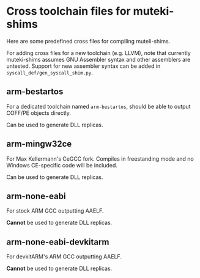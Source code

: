 # Cross toolchain files for muteki-shims

Here are some predefined cross files for compiling muteli-shims.

For adding cross files for a new toolchain (e.g. LLVM), note that currently muteki-shims assumes GNU Assembler syntax and other assemblers are untested. Support for new assembler syntax can be added in `syscall_def/gen_syscall_shim.py`.

## arm-bestartos

For a dedicated toolchain named `arm-bestartos`, should be able to output COFF/PE objects directly.

Can be used to generate DLL replicas.

## arm-mingw32ce

For Max Kellermann's CeGCC fork. Compiles in freestanding mode and no Windows CE-specific code will be included.

Can be used to generate DLL replicas.

## arm-none-eabi

For stock ARM GCC outputting AAELF.

**Cannot** be used to generate DLL replicas.

## arm-none-eabi-devkitarm

For devkitARM's ARM GCC outputting AAELF.

**Cannot** be used to generate DLL replicas.
